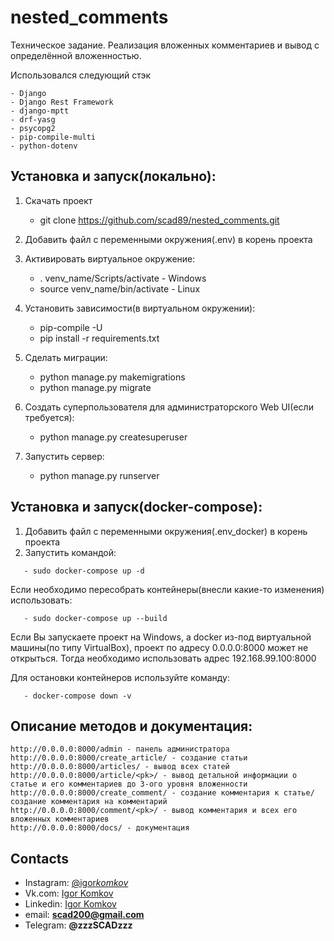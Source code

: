 # nested_comments

Техническое задание. Реализация вложенных комментариев и вывод с определённой вложенностью.

Использовался следующий стэк

```
- Django
- Django Rest Framework
- django-mptt
- drf-yasg
- psycopg2
- pip-compile-multi
- python-dotenv
```

## Установка и запуск(локально):

1. Скачать проект

   - git clone https://github.com/scad89/nested_comments.git

2. Добавить файл с переменными окружения(.env) в корень проекта

3. Активировать виртуальное окружение:

   - . venv_name/Scripts/activate - Windows
   - source venv_name/bin/activate - Linux

4. Установить зависимости(в виртуальном окружении):

   - pip-compile -U
   - pip install -r requirements.txt

5. Сделать миграции:

   - python manage.py makemigrations
   - python manage.py migrate

6. Создать суперпользователя для администраторского Web UI(если требуется):

   - python manage.py createsuperuser

7. Запустить сервер:

   - python manage.py runserver

## Установка и запуск(docker-compose):

1. Добавить файл с переменными окружения(.env_docker) в корень проекта
2. Запустить командой:

```
   - sudo docker-compose up -d
```

Если необходимо пересобрать контейнеры(внесли какие-то изменения) использовать:

```
   - sudo docker-compose up --build
```

Если Вы запускаете проект на Windows, а docker из-под виртуальной машины(по типу VirtualBox), проект
по адресу 0.0.0.0:8000 может не открыться. Тогда необходимо использовать адрес 192.168.99.100:8000

Для остановки контейнеров используйте команду:

```
   - docker-compose down -v
```

## Описание методов и документация:

```
http://0.0.0.0:8000/admin - панель администратора
http://0.0.0.0:8000/create_article/ - создание статьи
http://0.0.0.0:8000/articles/ - вывод всех статей
http://0.0.0.0:8000/article/<pk>/ - вывод детальной информации о статье и его комментариев до 3-ого уровня вложенности
http://0.0.0.0:8000/create_comment/ - создание комментария к статье/создание комментария на комментарий
http://0.0.0.0:8000/comment/<pk>/ - вывод комментария и всех его вложенных комментариев
http://0.0.0.0:8000/docs/ - документация
```

## Contacts

- Instagram: [@igor*komkov*](https://www.instagram.com/igor_komkov_/)
- Vk.com: [Igor Komkov](https://vk.com/zzzscadzzz)
- Linkedin: [Igor Komkov](https://www.linkedin.com/in/igor-komkov/)
- email: **scad200@gmail.com**
- Telegram: **@zzzSCADzzz**
